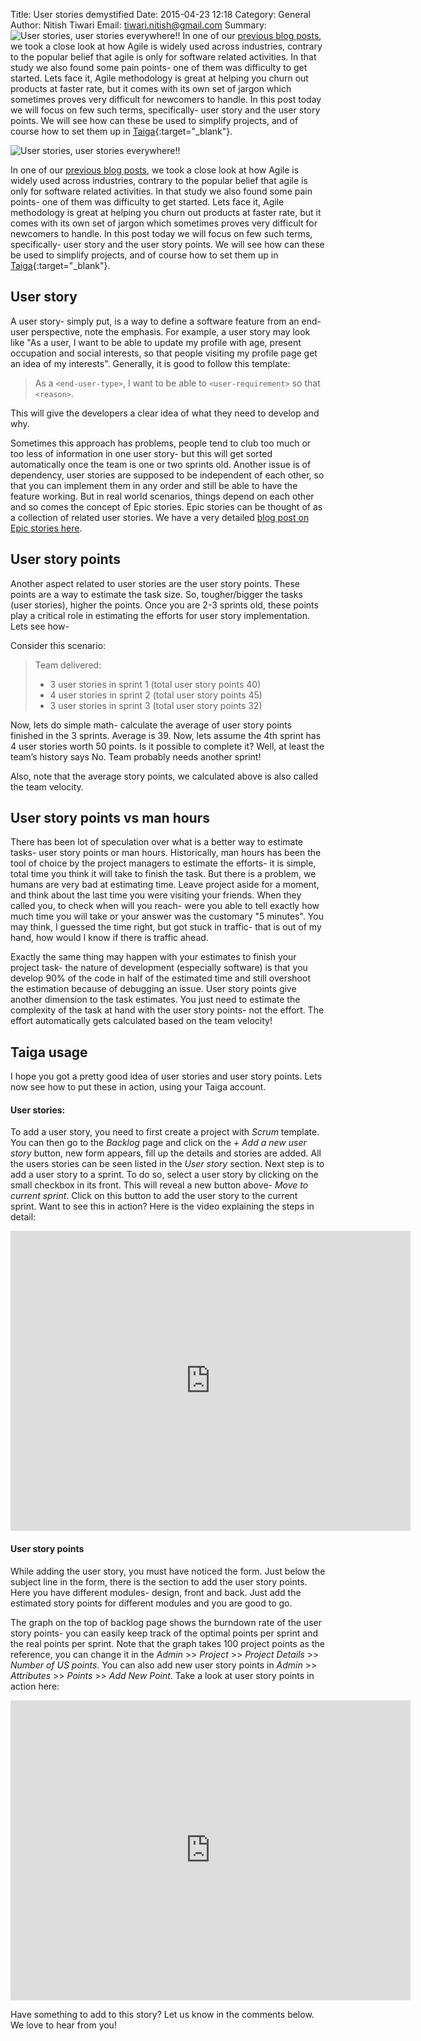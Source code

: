 Title: User stories demystified
Date: 2015-04-23 12:18
Category: General
Author: Nitish Tiwari
Email: tiwari.nitish@gmail.com
Summary: ![User stories, user stories everywhere!!]({filename}/images/2015-04-23_user_stories_demystified/userstories.png) In one of our [previous blog posts](/agile_as_management_tool_for_non_IT.html "See the post 'Agile as a management tool for non-IT industry: an insight'"), we took a close look at how Agile is widely used across industries, contrary to the popular belief that agile is only for software related activities. In that study we also found some pain points- one of them was difficulty to get started. Lets face it, Agile methodology is great at helping you churn out products at faster rate, but it comes with its own set of jargon which sometimes proves very difficult for newcomers to handle. In this post today we will focus on few such terms, specifically- user story and the user story points. We will see how can these be used to simplify projects, and of course how to set them up in [Taiga](http://taiga.io "Go to Taiga.io"){:target="_blank"}.


![User stories, user stories everywhere!!]({filename}/images/2015-04-23_user_stories_demystified/userstories.png)

In one of our [previous blog posts](/agile_as_management_tool_for_non_IT.html "See the post 'Agile as a management tool for non-IT industry: an insight'"), we took a close look at how Agile is widely used across industries, contrary to the popular belief that agile is only for software related activities. In that study we also found some pain points- one of them was difficulty to get started. Lets face it, Agile methodology is great at helping you churn out products at faster rate, but it comes with its own set of jargon which sometimes proves very difficult for newcomers to handle. In this post today we will focus on few such terms, specifically- user story and the user story points. We will see how can these be used to simplify projects, and of course how to set them up in [Taiga](http://taiga.io "Go to Taiga.io"){:target="_blank"}.


## User story

A user story- simply put, is a way to define a software feature from an end-user perspective, note the emphasis. For example, a user story may look like "As a user, I want to be able to update my profile with age, present occupation and social interests, so that people visiting my profile page get an idea of my interests". Generally, it is good to follow this template:

> As a `<end-user-type>`, I want to be able to `<user-requirement>` so that `<reason>`.

This will give the developers a clear idea of what they need to develop and why.

Sometimes this approach has problems, people tend to club too much or too less of information in one user story- but this will get sorted automatically once the team is one or two sprints old. Another issue is of dependency, user stories are supposed to be independent of each other, so that you can implement them in any order and still be able to have the feature working. But in real world scenarios, things depend on each other and so comes the concept of Epic stories. Epic stories can be thought of as a collection of related user stories. We have a very detailed [blog post on Epic stories here](/epic-stories.html "See post 'Epic stories'").


## User story points

Another aspect related to user stories are the user story points. These points are a way to estimate the task size. So, tougher/bigger the tasks (user stories), higher the points. Once you are 2-3 sprints old, these points play a critical role in estimating the efforts for user story implementation. Lets see how-

Consider this scenario:

> Team delivered:
>
> - 3 user stories in sprint 1 (total user story points 40)
> - 4 user stories in sprint 2 (total user story points 45)
> - 3 user stories in sprint 3 (total user story points 32)

Now, lets do simple math- calculate the average of user story points finished in the 3 sprints. Average is 39. Now, lets assume the 4th sprint has 4 user stories worth 50 points. Is it possible to complete it? Well, at least the team’s history says No. Team probably needs another sprint!

Also, note that the average story points, we calculated above is also called the team velocity.


## User story points vs man hours

There has been lot of speculation over what is a better way to estimate tasks- user story points or man hours. Historically, man hours has been the tool of choice by the project managers to estimate the efforts- it is simple, total time you think it will take to finish the task. But there is a problem, we humans are very bad at estimating time. Leave project aside for a moment, and think about the last time you were visiting your friends. When they called you, to check when will you reach- were you able to tell exactly how much time you will take or your answer was the customary "5 minutes". You may think, I guessed the time right, but got stuck in traffic- that is out of my hand, how would I know if there is traffic ahead.

Exactly the same thing may happen with your estimates to finish your project task- the nature of development (especially software) is that you develop 90% of the code in half of the estimated time and still overshoot the estimation because of debugging an issue. User story points give another dimension to the task estimates. You just need to estimate the complexity of the task at hand with the user story points- not the effort. The effort automatically gets calculated based on the team velocity!


## Taiga usage

I hope you got a pretty good idea of user stories and user story points. Lets now see how to put these in action, using your Taiga account.

#### User stories:

To add a user story, you need to first create a project with *Scrum* template. You can then go to the *Backlog* page and click on the *+ Add a new user story* button, new form appears, fill up the details and stories are added. All the users stories can be seen listed in the *User story* section. Next step is to add a user story to a sprint. To do so, select a user story by clicking on the small checkbox in its front. This will reveal a new button above- *Move to current sprint*. Click on this button to add the user story to the current sprint. Want to see this in action? Here is the video explaining the steps in detail:

<iframe width="640" height="480" src="https://www.youtube.com/embed/bYFFnnZRrNM" frameborder="0" allowfullscreen></iframe>


#### User story points

While adding the user story, you must have noticed the form. Just below the subject line in the form, there is the section to add the user story points. Here you have different modules- design, front and back. Just add the estimated story points for different modules and you are good to go.

The graph on the top of backlog page shows the burndown rate of the user story points- you can easily keep track of the optimal points per sprint and the real points per sprint. Note that the graph takes 100 project points as the reference, you can change it in the *Admin* >> *Project* >> *Project Details* >> *Number of US points*. You can also add new user story points in *Admin* >> *Attributes* >> *Points* >> *Add New Point*. Take a look at user story points in action here:

<iframe width="640" height="480" src="https://www.youtube.com/embed/kstSgsG3wKw" frameborder="0" allowfullscreen></iframe>

Have something to add to this story? Let us know in the comments below. We love to hear from you!
